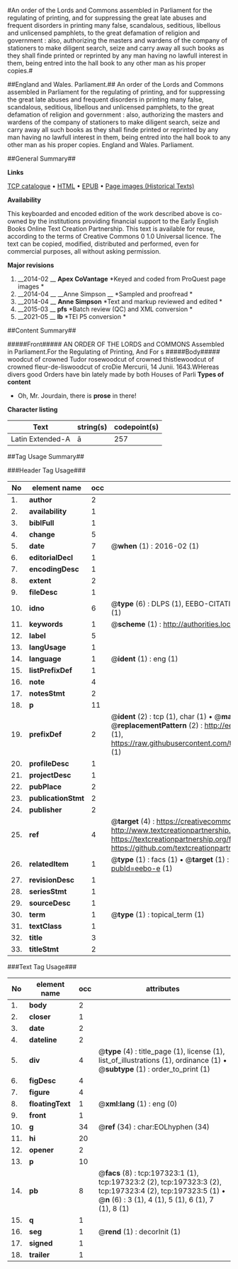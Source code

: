 #An order of the Lords and Commons assembled in Parliament for the regulating of printing, and for suppressing the great late abuses and frequent disorders in printing many false, scandalous, seditious, libellous and unlicensed pamphlets, to the great defamation of religion and government : also, authorizing the masters and wardens of the company of stationers to make diligent search, seize and carry away all such books as they shall finde printed or reprinted by any man having no lawfull interest in them, being entred into the hall book to any other man as his proper copies.#

##England and Wales. Parliament.##
An order of the Lords and Commons assembled in Parliament for the regulating of printing, and for suppressing the great late abuses and frequent disorders in printing many false, scandalous, seditious, libellous and unlicensed pamphlets, to the great defamation of religion and government : also, authorizing the masters and wardens of the company of stationers to make diligent search, seize and carry away all such books as they shall finde printed or reprinted by any man having no lawfull interest in them, being entred into the hall book to any other man as his proper copies.
England and Wales. Parliament.

##General Summary##

**Links**

[TCP catalogue](http://www.ota.ox.ac.uk/tcp/)  • 
[HTML](http://tei.it.ox.ac.uk/tcp/Texts-HTML/free/B22/B22057.html)  • 
[EPUB](http://tei.it.ox.ac.uk/tcp/Texts-EPUB/free/B22/B22057.epub) • 
[Page images (Historical Texts)](https://historicaltexts.jisc.ac.uk/eebo-12265469e)

**Availability**

This keyboarded and encoded edition of the work described above is co-owned by the
    institutions providing financial support to the Early English Books Online Text Creation
    Partnership. This text is available for reuse, according to the terms of  Creative Commons 0 1.0 Universal
    licence. The text can be copied, modified, distributed and performed, even for commercial
    purposes, all without asking permission.

**Major revisions**

1. __2014-02 __ __Apex CoVantage__ *Keyed and coded from ProQuest page images *
1. __2014-04 __ __Anne Simpson __ *Sampled and proofread *
1. __2014-04 __ __Anne Simpson__ *Text and markup reviewed and edited *
1. __2015-03 __ __pfs__ *Batch review (QC) and XML conversion *
1. __2021-05 __ __lb__ *TEI P5 conversion *

##Content Summary##

#####Front#####
 AN ORDER OF THE LORDS and COMMONS Assembled in Parliament.For the Regulating of Printing, And For s
#####Body#####
woodcut of crowned Tudor rosewoodcut of crowned thistlewoodcut of crowned fleur-de-liswoodcut of croDie Mercurii, 14 Junii. 1643.WHereas divers good Orders have bin lately made by both Houses of Parli
**Types of content**

  * Oh, Mr. Jourdain, there is **prose** in there!

**Character listing**


|Text|string(s)|codepoint(s)|
|---|---|---|
|Latin Extended-A|ā|257|

##Tag Usage Summary##

###Header Tag Usage###

|No|element name|occ|attributes|
|---|---|---|---|
|1.|__author__|2||
|2.|__availability__|1||
|3.|__biblFull__|1||
|4.|__change__|5||
|5.|__date__|7| @__when__ (1) : 2016-02 (1)|
|6.|__editorialDecl__|1||
|7.|__encodingDesc__|1||
|8.|__extent__|2||
|9.|__fileDesc__|1||
|10.|__idno__|6| @__type__ (6) : DLPS (1), EEBO-CITATION (1), VID (1), EEBO-PROQUEST (1), STC (1), OCLC (1)|
|11.|__keywords__|1| @__scheme__ (1) : http://authorities.loc.gov/ (1)|
|12.|__label__|5||
|13.|__langUsage__|1||
|14.|__language__|1| @__ident__ (1) : eng (1)|
|15.|__listPrefixDef__|1||
|16.|__note__|4||
|17.|__notesStmt__|2||
|18.|__p__|11||
|19.|__prefixDef__|2| @__ident__ (2) : tcp (1), char (1)  •  @__matchPattern__ (2) : ([0-9\-]+):([0-9IVX]+) (1), (.+) (1)  •  @__replacementPattern__ (2) : http://eebo.chadwyck.com/downloadtiff?vid=$1&page=$2 (1), https://raw.githubusercontent.com/textcreationpartnership/Texts/master/tcpchars.xml#$1 (1)|
|20.|__profileDesc__|1||
|21.|__projectDesc__|1||
|22.|__pubPlace__|2||
|23.|__publicationStmt__|2||
|24.|__publisher__|2||
|25.|__ref__|4| @__target__ (4) : https://creativecommons.org/publicdomain/zero/1.0/ (1), http://www.textcreationpartnership.org/docs/. (1), https://textcreationpartnership.org/faq/#faq05 (1), https://github.com/textcreationpartnership (1)|
|26.|__relatedItem__|1| @__type__ (1) : facs (1)  •  @__target__ (1) : https://data.historicaltexts.jisc.ac.uk/view?pubId=eebo-e (1)|
|27.|__revisionDesc__|1||
|28.|__seriesStmt__|1||
|29.|__sourceDesc__|1||
|30.|__term__|1| @__type__ (1) : topical_term (1)|
|31.|__textClass__|1||
|32.|__title__|3||
|33.|__titleStmt__|2||


###Text Tag Usage###

|No|element name|occ|attributes|
|---|---|---|---|
|1.|__body__|2||
|2.|__closer__|1||
|3.|__date__|2||
|4.|__dateline__|2||
|5.|__div__|4| @__type__ (4) : title_page (1), license (1), list_of_illustrations (1), ordinance (1)  •  @__subtype__ (1) : order_to_print (1)|
|6.|__figDesc__|4||
|7.|__figure__|4||
|8.|__floatingText__|1| @__xml:lang__ (1) : eng (0)|
|9.|__front__|1||
|10.|__g__|34| @__ref__ (34) : char:EOLhyphen (34)|
|11.|__hi__|20||
|12.|__opener__|2||
|13.|__p__|10||
|14.|__pb__|8| @__facs__ (8) : tcp:197323:1 (1), tcp:197323:2 (2), tcp:197323:3 (2), tcp:197323:4 (2), tcp:197323:5 (1)  •  @__n__ (6) : 3 (1), 4 (1), 5 (1), 6 (1), 7 (1), 8 (1)|
|15.|__q__|1||
|16.|__seg__|1| @__rend__ (1) : decorInit (1)|
|17.|__signed__|1||
|18.|__trailer__|1||

